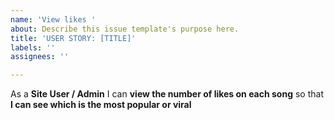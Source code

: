 ```yaml
---
name: 'View likes '
about: Describe this issue template's purpose here.
title: 'USER STORY: [TITLE]'
labels: ''
assignees: ''

---
```


As a **Site User / Admin** I can **view the number of likes on each song** so that **I can see which is the most popular or viral**
